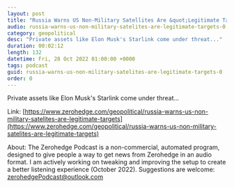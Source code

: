 ```yaml
---
layout: post
title: "Russia Warns US Non-Military Satellites Are &quot;Legitimate Targets&quot;"
audio: russia-warns-us-non-military-satelites-are-legitimate-targets-0
category: geopolitical
desc: "Private assets like Elon Musk's Starlink come under threat..."
duration: 00:02:12
length: 132
datetime: Fri, 28 Oct 2022 01:00:00 +0000
tags: podcast
guid: russia-warns-us-non-military-satelites-are-legitimate-targets-0
order: 0
---
```

Private assets like Elon Musk's Starlink come under threat...

Link: [https://www.zerohedge.com/geopolitical/russia-warns-us-non-military-satelites-are-legitimate-targets](https://www.zerohedge.com/geopolitical/russia-warns-us-non-military-satelites-are-legitimate-targets)

About: The Zerohedge Podcast is a non-commercial, automated program, designed to give people a way to get news from Zerohedge in an audio format.  I am actively working on tweaking and improving the setup to create a better listening experience (October 2022).  Suggestions are welcome: [zerohedgePodcast@outlook.com](mailto:zerohedgePodcast@outlook.com)